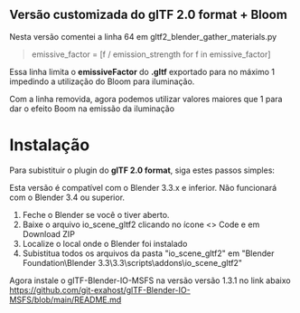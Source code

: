 ## Versão customizada do glTF 2.0 format + Bloom

Nesta versão comentei a linha 64 em gltf2_blender_gather_materials.py

>emissive_factor = [f / emission_strength for f in emissive_factor]

Essa linha limita o **emissiveFactor** do **.gltf** exportado para no máximo 1 impedindo a utilização do Bloom para iluminação.

Com a linha removida, agora podemos utilizar valores maiores que 1 para dar o efeito Boom na emissão da iluminação

# Instalação

Para subistituir o plugin do **glTF 2.0 format**, siga estes passos simples:

Esta versão é compatível com o Blender 3.3.x e inferior. Não funcionará com o Blender 3.4 ou superior.

1. Feche o Blender se você o tiver aberto.
2. Baixe o arquivo io_scene_gltf2 clicando no ícone <> Code e em Download ZIP
3. Localize o local onde o Blender foi instalado
4. Subistitua todos os arquivos da pasta "io_scene_gltf2" em "Blender Foundation\Blender 3.3\3.3\scripts\addons\io_scene_gltf2"

Agora instale o glTF-Blender-IO-MSFS na versão versão 1.3.1 no link abaixo<br>
https://github.com/git-exahost/glTF-Blender-IO-MSFS/blob/main/README.md

